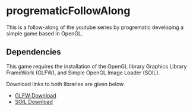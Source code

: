 # progrematicFollowAlong

This is a follow-along of the youtube series by progrematic developing
a simple game based in OpenGL.

## Dependencies

This game requires the installation of the OpenGL library Graphics Library FrameWork
(GLFW), and Simple OpenGL Image Loader (SOIL).

Download links to both libraries are given below.

* [GLFW Download](https://www.glfw.org/download.html)
* [SOIL Download](https://www.lonesock.net/soil.html)
